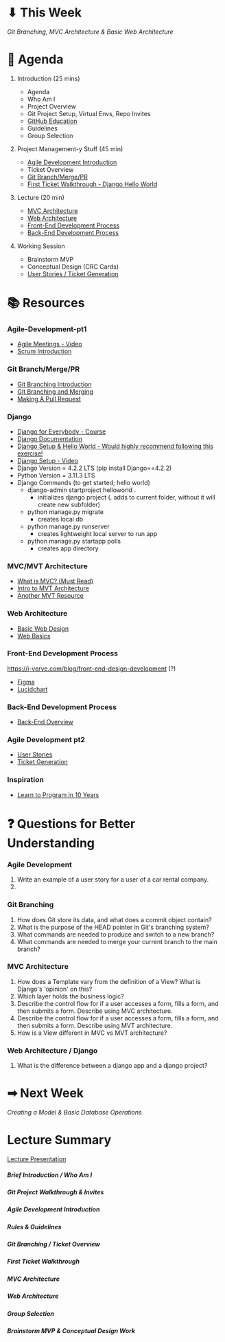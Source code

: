 # ⬇ This Week
_Git Branching, MVC Architecture & Basic Web Architecture_

# 📖 Agenda
1. Introduction (25 mins)
   * Agenda
   * Who Am I
   * Project Overview
   * Git Project Setup, Virtual Envs, Repo Invites
   * [GitHub Education](https://education.github.com)
   * Guidelines
   * Group Selection

 2. Project Management-y Stuff (45 min)
    * [Agile Development Introduction](#agile-development-pt1)
    * Ticket Overview
    * [Git Branch/Merge/PR](#git-branchmergepr)
    * [First Ticket Walkthrough - Django Hello World](#django)

  3. Lecture (20 min)
     * [MVC Architecture](#mvcmvt-architecture)
     * [Web Architecture](#web-architecture)
     * [Front-End Development Process]()
     * [Back-End Development Process]()
    
  4. Working Session
     * Brainstorm MVP
     * Conceptual Design (CRC Cards)
     * [User Stories / Ticket Generation](#agile-development-pt2)

# 📚 Resources
### Agile-Development-pt1
* [Agile Meetings - Video](https://www.youtube.com/watch?v=VW0Sn_ZKumg)
* [Scrum Introduction](https://www.youtube.com/watch?v=9TycLR0TqFA)

### Git Branch/Merge/PR
* [Git Branching Introduction](https://git-scm.com/book/en/v2/Git-Branching-Branches-in-a-Nutshell)
* [Git Branching and Merging](https://git-scm.com/book/en/v2/Git-Branching-Basic-Branching-and-Merging)
* [Making A Pull Request](https://www.atlassian.com/git/tutorials/making-a-pull-request)

### Django
* [Django for Everybody - Course](https://youtu.be/o0XbHvKxw7Y)
* [Django Documentation](https://docs.djangoproject.com/en/4.2/)
* [Django Setup & Hello World - Would highly recommend following this exercise!](https://docs.djangoproject.com/en/4.2/intro/tutorial01/)
* [Django Setup - Video](https://www.youtube.com/watch?v=HBE4K1Xu9us&t=354s)
* Django Version = 4.2.2 LTS (pip install Django==4.2.2)
* Python Version = 3.11.3 LTS
* Django Commands (to get started; hello world)
  * django-admin startproject helloworld .
    * initializes django project (. adds to current folder, without it will create new subfolder)
  * python manage.py migrate
    * creates local db
  * python manage.py runserver
    * creates lightweight local server to run app
  * python manage.py startapp polls
    * creates app directory

### MVC/MVT Architecture
* [What is MVC? (Must Read)](https://www.interserver.net/tips/kb/mvc-advantages-disadvantages-mvc/)
* [Intro to MVT Architecture](https://data-flair.training/blogs/django-architecture/amp/)
* [Another MVT Resource](https://medium.com/shecodeafrica/understanding-the-mvc-pattern-in-django-edda05b9f43f)

### Web Architecture
* [Basic Web Design](https://www.edrawsoft.com/website-system-design.html)
* [Web Basics](https://developer.mozilla.org/en-US/docs/Learn/Getting_started_with_the_web/How_the_Web_works)

### Front-End Development Process
https://i-verve.com/blog/front-end-design-development (?)
* [Figma](https://www.figma.com)
* [Lucidchart](https://www.lucidchart.com/pages/)

### Back-End Development Process
* [Back-End Overview](https://ddi-dev.com/blog/programming/backend-development-key-languages-technologies-features-in-2020/)

### Agile Development pt2
* [User Stories](https://www.atlassian.com/agile/project-management/user-stories)
* [Ticket Generation](https://www.linkedin.com/pulse/4-steps-writing-good-epics-stories-randy-chevalier-csm)

### Inspiration
* [Learn to Program in 10 Years](https://norvig.com/21-days.html)

# ❓ Questions for Better Understanding
### Agile Development
1. Write an example of a user story for a user of a car rental company.
2. 

### Git Branching
1. How does Git store its data, and what does a commit object contain?
2. What is the purpose of the HEAD pointer in Git's branching system?
3. What commands are needed to produce and switch to a new branch?
4. What commands are needed to merge your current branch to the main branch?

### MVC Architecture
1. How does a Template vary from the definition of a View? What is Django's 'opinion' on this?
2. Which layer holds the business logic?
3. Describe the control flow for if a user accesses a form, fills a form, and then submits a form. Describe using MVC architecture.
4. Describe the control flow for if a user accesses a form, fills a form, and then submits a form. Describe using MVT architecture.
5. How is a View different in MVC vs MVT architecture?

### Web Architecture / Django
1. What is the difference between a django app and a django project?

# ➡ Next Week
_Creating a Model & Basic Database Operations_

# Lecture Summary
[Lecture Presentation](https://docs.google.com/presentation/d/1_gjG6ElZ7lMB6ZUCQbVMFIP8YyGzoeEoH1y50qJ-xY4/edit?usp=sharing)

##### Brief Introduction / Who Am I
##### Git Project Walkthrough & Invites
##### Agile Development Introduction 
##### Rules & Guidelines
##### Git Branching / Ticket Overview
##### First Ticket Walkthrough
##### MVC Architecture
##### Web Architecture
##### Group Selection
##### Brainstorm MVP & Conceptual Design Work
